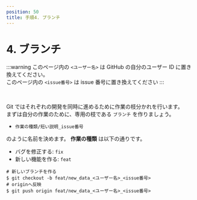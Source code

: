 ```yaml
---
position: 50
title: 手順4. ブランチ
---
```


# 4. ブランチ

:::warning
このページ内の `<ユーザー名>` は GitHub の自分のユーザー ID に置き換えてください。  
このページ内の `<issue番号>` は issue 番号に置き換えてください
:::

<br />

Git ではそれぞれの開発を同時に進めるために作業の枝分かれを行います。  
まずは自分の作業のために、専用の枝である `ブランチ` を作りましょう。

- `作業の種類/短い説明_issue番号`

のように名前を決めます。 **作業の種類** は以下の通りです。

- バグを修正する: `fix`
- 新しい機能を作る: `feat`

```
# 新しいブランチを作る
$ git checkout -b feat/new_data_<ユーザー名>_<issue番号>
# originへ反映
$ git push origin feat/new_data_<ユーザー名>_<issue番号>
```
